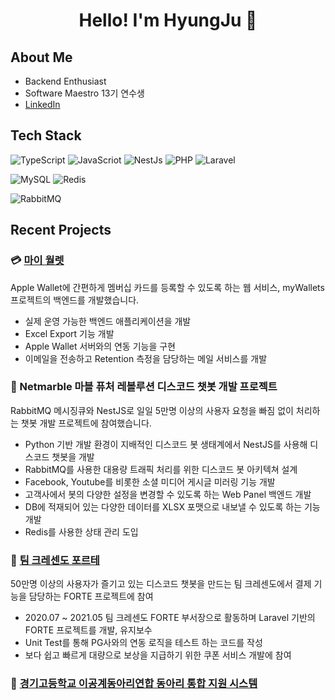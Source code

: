 <h1 align="center">Hello! I'm HyungJu 🥺</h1>

## About Me

- Backend Enthusiast
- Software Maestro 13기 연수생
- [LinkedIn](https://www.linkedin.com/in/%ED%98%95%EC%A3%BC-%EC%84%B1-3a72b6213/)

## Tech Stack
![TypeScript](https://img.shields.io/badge/TypeScript-007aac?style=for-the-badge&logo=typescript&logoColor=white) 
![JavaScriot](https://img.shields.io/badge/JavaScript-f0db4f?style=for-the-badge&logo=javascript&logoColor=323330) 
![NestJs](https://img.shields.io/badge/NestJs-e0234e?style=for-the-badge&logo=nestjs&logoColor=white) 
![PHP](https://img.shields.io/badge/PHP-47448a?style=for-the-badge&logo=php&logoColor=white) 
![Laravel](https://img.shields.io/badge/Laravel-fb503b?style=for-the-badge&logo=laravel&logoColor=white) 

![MySQL](https://img.shields.io/badge/MySQL-00758f?style=for-the-badge&logo=mysql&logoColor=white) 
![Redis](https://img.shields.io/badge/Redis-d82c20?style=for-the-badge&logo=redis&logoColor=white) 

![RabbitMQ](https://img.shields.io/badge/RabbitMQ-ff6600?style=for-the-badge&logo=rabbitmq&logoColor=white) 

## Recent Projects
### 💳 [마이 월렛](https://mywallets.xyz)
Apple Wallet에 간편하게 멤버십 카드를 등록할 수 있도록 하는 웹 서비스, myWallets 프로젝트의 백엔드를 개발했습니다.

- 실제 운영 가능한 백엔드 애플리케이션을 개발
- Excel Export 기능 개발
- Apple Wallet 서버와의 연동 기능을 구현
- 이메일을 전송하고 Retention 측정을 담당하는 메일 서비스를 개발

### 🦖 Netmarble 마블 퓨처 레볼루션 디스코드 챗봇 개발 프로젝트
RabbitMQ 메시징큐와 NestJS로 일일 5만명 이상의 사용자 요청을 빠짐 없이 처리하는 챗봇 개발 프로젝트에 참여했습니다.

- Python 기반 개발 환경이 지배적인 디스코드 봇 생태계에서 NestJS를 사용해 디스코드 챗봇을 개발
- RabbitMQ를 사용한 대용량 트래픽 처리를 위한 디스코드 봇 아키텍쳐 설계
- Facebook, Youtube를 비롯한 소셜 미디어 게시글 미러링 기능 개발
- 고객사에서 봇의 다양한 설정을 변경할 수 있도록 하는 Web Panel 백엔드 개발
- DB에 적재되어 있는 다양한 데이터를 XLSX 포맷으로 내보낼 수 있도록 하는 기능 개발
- Redis를 사용한 상태 관리 도입

### 👾 [팀 크레센도 포르테](https://crsd.team)
50만명 이상의 사용자가 즐기고 있는 디스코드 챗봇을 만드는 팀 크레센도에서 결제 기능을 담당하는 FORTE 프로젝트에 참여
- 2020.07 ~ 2021.05 팀 크레센도 FORTE 부서장으로 활동하며 Laravel 기반의 FORTE 프로젝트를 개발, 유지보수
- Unit Test를 통해 PG사와의 연동 로직을 테스트 하는 코드를 작성
- 보다 쉽고 빠르게 대량으로 보상을 지급하기 위한 쿠폰 서비스 개발에 참여


### 🚌 [경기고등학교 이공계동아리연합 동아리 통합 지원 시스템](https://kyunggi.club)
